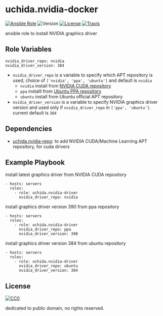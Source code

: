 uchida.nvidia-docker
====================

[![Ansible Role](https://img.shields.io/ansible/role/23943.svg?maxAge=2592000)](https://galaxy.ansible.com/uchida/nvidia-driver/)
![Version](https://img.shields.io/github/tag/uchida/ansible-role-nvidia-driver.svg)
[![License](https://img.shields.io/github/license/uchida/ansible-role-nvidia-driver.svg?maxAge=2592000)](https://tldrlegal.com/license/creative-commons-cc0-1.0-universal)
[![Travis](https://img.shields.io/travis/uchida/ansible-role-nvidia-driver.svg)](https://travis-ci.org/uchida/ansible-role-nvidia-driver)

ansible role to install NVIDIA graphics driver

Role Variables
--------------

```
nvidia_driver_repo: nvidia
nvidia_driver_version: 384
```

- `nvidia_driver_repo` is a variable to specify which APT repository is used,
   choice of `['nvidia', 'ppa', 'ubuntu']` and default is `nvidia`
   - `nvidia` install from [NVIDIA CUDA repository](http://developer.download.nvidia.com/compute/cuda/repos/)
   - `ppa` installl from [Ubuntu PPA repository](https://launchpad.net/~graphics-drivers/+archive/ubuntu/ppa)
   - `ubuntu` install from Ubuntu official APT repository
- `nvidia_driver_version` is a variable to specify NVIDIA graphics driver version and
   used only if `nvidia_driver_repo` in `['ppa', 'ubuntu']`.
   current default is `384`

Dependencies
------------

- [uchida.nvidia-repo](https://galaxy.ansible.com/uchida/nvidia-repo/): to add NVIDIA CUDA/Machine Learning APT repository, for cuda drivers

Example Playbook
----------------

install latest graphics driver from NVIDIA CUDA repository

```
- hosts: servers
  roles:
    - role: uchida.nvidia-driver
      nvidia_driver_repo: nvidia
```

install graphics driver version 390 from ppa repository

```
- hosts: servers
  roles:
    - role: uchida.nvidia-driver
      nvidia_driver_repo: ppa
      nvidia_driver_version: 390
```

install graphics driver version 384 from ubuntu repository

```
- hosts: servers
  roles:
    - role: uchida.nvidia-driver
      nvidia_driver_repo: ubuntu
      nvidia_driver_version: 384
```

License
-------

[![CC0](http://i.creativecommons.org/p/zero/1.0/88x31.png "CC0")](http://creativecommons.org/publicdomain/zero/1.0/deed)

dedicated to public domain, no rights reserved.
